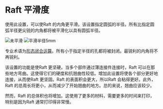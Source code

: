 Raft 平滑度
====
使用此设置，可以使Raft 的内角更平滑。该设置指定圆弧的半径。所有比指定圆弧半径更尖锐的内角都将被平滑化以具有圆弧半径。

<!--screenshot {
"image_path": "raft_smoothing_0mm.png",
"models": [{"script": "question_stick_clip.scad"}],
"camera_position": [0, 97, 191],
"settings": {
"adhesion_type": "raft",
"raft_smoothing": 0
},
"layer": 509,
"colours": 64
}-->
<!--screenshot {
"image_path": "raft_smoothing_5mm.png",
"models": [{"script": "question_stick_clip.scad"}],
"camera_position": [0, 97, 191],
"settings": {
"adhesion_type": "raft",
"raft_smoothing": 5
},
"layer": 509,
"colours": 64
}-->
![未平滑](../images/raft_smoothing_0mm.png)
![平滑半径5mm](../images/raft_smoothing_5mm.png)

专业术语为[形态闭合运算](https://en.wikipedia.org/wiki/Closing_\(morphology\))。所有小于指定半径的孔都将被封闭。最锐利的内角将不再锐利。

该设置的功能是使Raft 更坚硬。当多个部件通过薄连接件连接时，Raft 可以在那些地方弯曲。这使得它们的硬度和抗翘曲性较低。增加此设置将使各个部分更好地连接，从而使Raft 更坚固。Raft 的表面积会更大，所以Raft 会粘得更好。此外，Raft 的总周长将更小，从而减少了开始翘曲的地方。总的来说，翘曲应该较少。

然而，Raft 的总体积也将增加。这使用了更多的材料，需要更多的时间来打印，特别是因为Raft 通常打印得非常慢。
